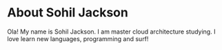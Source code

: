 # About Sohil Jackson

Ola! My name is Sohil Jackson. I am master cloud architecture studying.
I love learn new languages, programming and surf!
